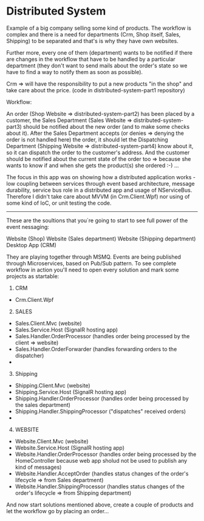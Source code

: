 # Distributed System

Example of a big company selling some kind of products. The workflow is complex and there is a need for departments (Crm, Shop itself, Sales, Shipping) to be separated and that's is why they have own websites.

Further more, every one of them (department) wants to be notified if there are changes in the workflow that have to be handled by a particular department (they don't want to send mails about the order's state so we have to find a way to notify them as soon as possible).

Crm => will have the responsibility to put a new products "in the shop" and take care about the price.
(code in distributed-system-part1 repository)

Workflow:

An order (Shop Website => distributed-system-part2) has been placed by a customer, the Sales Department (Sales Website => distributed-system-part3) should be notified about the new order (and to make some checks about it). After the Sales Department accepts (or denies => denying the order is not handled here) the order, it should let the Dispatching Department (Shipping Website => distributed-system-part4) know about it, so it can dispatch the order to the customer's address. And the customer should be notified about the current state of the order too => because she wants to know if and when she gets the product(s) she ordered :-) ...

The focus in this app was on showing how a distributed application works - low coupling between services through event based architecture, message durability, service bus role in a distributed app and usage of NServiceBus.
Therefore I didn't take care about MVVM (in Crm.Client.Wpf) nor using of some kind of IoC, or unit testing the code.

---------------------------------------------------

These are the soultions that you`re going to start to see full power of the event nessaging:

Website (Shop)
Website (Sales department)
Website (Shipping department)
Desktop App (CRM)

They are playing together through MSMQ. Events are being published through Microservices, based on Pub/Sub pattern.
To see complete workflow in action you'll need to open every solution and mark some projects as startable:

1) CRM
  - Crm.Client.Wpf

2) SALES
  - Sales.Client.Mvc (website)
  - Sales.Service.Host (SignalR hosting app)
  - Sales.Handler.OrderProcessor (handles order being processed by the client => website)
  - Sales.Handler.OrderForwarder (handles forwarding orders to the dispatcher)
  - 
3) Shipping
  - Shipping.Client.Mvc (website)
  - Shipping.Service.Host (SignalR hosting app)
  - Shipping.Handler.OrderProcessor (handles order being processed by the sales department)
  - Shipping.Handler.ShippingProcessor ("dispatches" received orders)
  - 
4) WEBSITE
  - Website.Client.Mvc (website)
  - Website.Service.Host (SignalR hosting app)
  - Website.Handler.OrderProcessor (handles order being processed by the HomeController because web app sholud not be used to publish any kind of messages)
  - Website.Handler.AcceptOrder (handles status changes of the order's lifecycle => from Sales department)
  - Website.Handler.ShippingProcessor (handles status changes of the order's lifecycle => from Shipping department)
   
  
And now start solutions mentioned above, create a couple of products and let the workflow go by placing an order...
